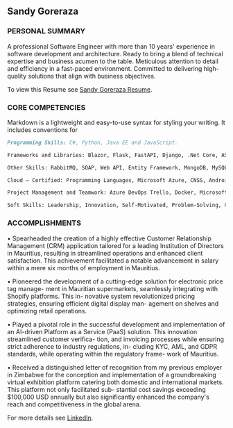 ## Sandy Goreraza

### PERSONAL SUMMARY
A professional Software Engineer with more than 10 years' experience in software development and architecture. Ready to bring a blend of technical expertise and business acumen to the table. Meticulous attention to detail and efficiency in a fast-paced environment. Committed to delivering high-quality solutions that align with business objectives.

To view this Resume see [Sandy Goreraza Resume](https://sandygoreraza.github.io/VueResume).

### CORE COMPETENCIES

Markdown is a lightweight and easy-to-use syntax for styling your writing. It includes conventions for

```markdown
Programming Skills: C#, Python, Java EE and JavaScript.

Frameworks and Libraries: Blazor, Flask, FastAPI, Django, .Net Core, ASP.NET, Vue.js and React.js.

Other Skills: RabbitMQ, SOAP, Web API, Entity Framework, MongoDB, MySQL, Git, Azure, WebRTC, Agile Development, Kubernetes, Debugging and testing.

Cloud – Certified: Programming Languages, Microsoft Azure, CNSS, Android.

Project Management and Teamwork: Azure DevOps Trello, Docker, Microsoft Teams.

Soft Skills: Leadership, Innovation, Self-Motivated, Problem-Solving, Critical Thinking, Strong Communication, Adaptability and Time Management.
```

### ACCOMPLISHMENTS

• Spearheaded the creation of a highly effective Customer Relationship Management (CRM) application tailored for a leading Institution of Directors in Mauritius, resulting in streamlined operations and enhanced client satisfaction. This achievement facilitated a notable advancement in salary within a mere six months of employment in Mauritius.

• Pioneered the development of a cutting-edge solution for electronic price tag manage- ment in Mauritian supermarkets, seamlessly integrating with Shopify platforms. This in- novative system revolutionized pricing strategies, ensuring efficient digital display man- agement on shelves and optimizing retail operations.

• Played a pivotal role in the successful development and implementation of an AI-driven Platform as a Service (PaaS) solution. This innovation streamlined customer verifica- tion, and invoicing processes while ensuring strict adherence to industry regulations, in- cluding KYC, AML, and GDPR standards, while operating within the regulatory frame- work of Mauritius.

• Received a distinguished letter of recognition from my previous employer in Zimbabwe for the conception and implementation of a groundbreaking virtual exhibition platform catering both domestic and international markets. This platform not only facilitated sub- stantial cost savings exceeding $100,000 USD annually but also significantly enhanced the company's reach and competitiveness in the global arena.


For more details see [LinkedIn](kedin.com/in/sandy-goreraza-568a663a/).

